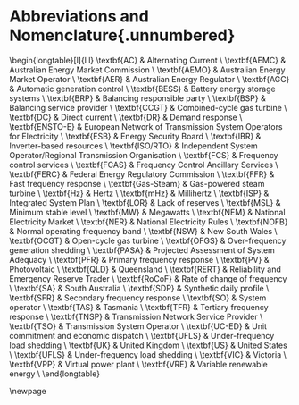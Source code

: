# Abbreviations and Nomenclature{.unnumbered}

\begin{longtable}[l]{l l}
\textbf{AC} & Alternating Current \\
\textbf{AEMC} & Australian Energy Market Commission \\ 
\textbf{AEMO} & Australian Energy Market Operator \\
\textbf{AER} & Australian Energy Regulator \\
\textbf{AGC} & Automatic generation control \\
\textbf{BESS} & Battery energy storage systems \\
\textbf{BRP} & Balancing responsible party \\
\textbf{BSP} & Balancing service provider \\
\textbf{CCGT} & Combined-cycle gas turbine \\
\textbf{DC} & Direct current \\
\textbf{DR} & Demand response \\
\textbf{ENSTO-E} & European Network of Transmission System Operators for Electricity \\
\textbf{ESB} & Energy Security Board \\
\textbf{IBR} & Inverter-based resources \\
\textbf{ISO/RTO} &  Independent System Operator/Regional Transmission Organisation \\
\textbf{FCS} & Frequency control services \\
\textbf{FCAS} & Frequency Control Ancillary Services \\
\textbf{FERC} & Federal Energy Regulatory Commission \\
\textbf{FFR} & Fast frequency response \\
\textbf{Gas-Steam} & Gas-powered steam turbine \\
\textbf{Hz} & Hertz \\
\textbf{mHz} & Millihertz \\
\textbf{ISP} & Integrated System Plan \\
\textbf{LOR} & Lack of reserves \\
\textbf{MSL} & Minimum stable level \\
\textbf{MW} & Megawatts \\
\textbf{NEM} & National Electricity Market \\
\textbf{NER} & National Electricity Rules \\
\textbf{NOFB} & Normal operating frequency band \\
\textbf{NSW} & New South Wales \\
\textbf{OCGT} & Open-cycle gas turbine \\
\textbf{OFGS} & Over-frequency generation shedding \\
\textbf{PASA} & Projected Assessment of System Adequacy \\
\textbf{PFR} & Primary frequency response \\
\textbf{PV} & Photovoltaic \\
\textbf{QLD} & Queensland \\
\textbf{RERT} & Reliability and Emergency Reserve Trader \\
\textbf{RoCoF} & Rate of change of frequency \\
\textbf{SA} &  South Australia \\
\textbf{SDP} & Synthetic daily profile \\
\textbf{SFR} & Secondary frequency response \\
\textbf{SO} & System operator \\
\textbf{TAS} & Tasmania \\
\textbf{TFR} & Tertiary frequency response \\
\textbf{TNSP} & Transmission Network Service Provider \\
\textbf{TSO} & Transmission System Operator \\
\textbf{UC-ED} & Unit commitment and economic dispatch \\
\textbf{UFLS} & Under-frequency load shedding \\
\textbf{UK} & United Kingdom \\
\textbf{US} & United States \\
\textbf{UFLS} & Under-frequency load shedding \\
\textbf{VIC} & Victoria \\
\textbf{VPP} & Virtual power plant \\
\textbf{VRE} & Variable renewable energy \\
\end{longtable}

\newpage


